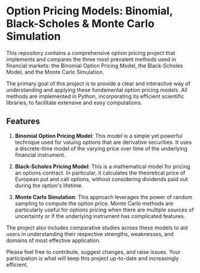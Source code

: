 # Option Pricing Models: Binomial, Black-Scholes & Monte Carlo Simulation

This repository contains a comprehensive option pricing project that implements and compares the three most prevalent methods used in financial markets: the Binomial Option Pricing Model, the Black-Scholes Model, and the Monte Carlo Simulation.

The primary goal of this project is to provide a clear and interactive way of understanding and applying these fundamental option pricing models. All methods are implemented in Python, incorporating its efficient scientific libraries, to facilitate extensive and easy computations.

## Features
1. **Binomial Option Pricing Model**: This model is a simple yet powerful technique used for valuing options that are derivative securities. It uses a discrete-time model of the varying price over time of the underlying financial instrument.

2. **Black-Scholes Pricing Model**: This is a mathematical model for pricing an options contract. In particular, it calculates the theoretical price of European put and call options, without considering dividends paid out during the option's lifetime.

3. **Monte Carlo Simulation**: This approach leverages the power of random sampling to compute the option price. Monte Carlo methods are particularly useful for options pricing when there are multiple sources of uncertainty or if the underlying instrument has complicated features.

The project also includes comparative studies across these models to aid users in understanding their respective strengths, weaknesses, and domains of most effective application.

Please feel free to contribute, suggest changes, and raise issues. Your participation is what will keep this project up-to-date and increasingly efficient.
